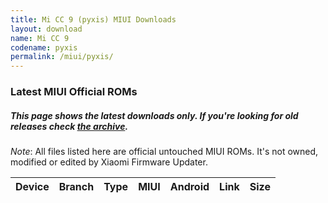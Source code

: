 ```yaml
---
title: Mi CC 9 (pyxis) MIUI Downloads
layout: download
name: Mi CC 9
codename: pyxis
permalink: /miui/pyxis/
---
```

### Latest MIUI Official ROMs
##### This page shows the latest downloads only. If you're looking for old releases check [the archive](/archive/miui/pyxis/).
*Note*: All files listed here are official untouched MIUI ROMs. It's not owned, modified or edited by Xiaomi Firmware Updater.

<div class="table-responsive-md" id="table-wrapper">
<table id="miui" class="display dt-responsive compact table table-striped table-hover table-sm">
    <thead class="thead-dark">
        <tr>
            <th>Device</th>
            <th>Branch</th>
            <th>Type</th>
            <th>MIUI</th>
            <th>Android</th>
            <th>Link</th>
            <th>Size</th>
        </tr>
    </thead>
    <script>loadMiuiDownloads('pyxis')</script>
</table>
</div>

